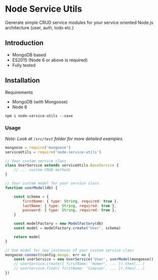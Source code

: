 # Node Service Utils

Generate simple CRUD service modules for your service oriented Node.js architecture (user, auth, todo etc.)

## Introduction

* MongoDB based
* ES2015 (Node 6 or above is required)
* Fully tested

## Installation

Requirements
* MongoDB (with Mongoose)
* Node 6

```
npm i node-service-utils --save
```

### Usage

*Note: Look at `/src/test` folder for more detailed examples.*

```javascript
mongoose = require('mongoose')
serviceUtils = require('node-service-utils')

// Your custom service class
class UserService extends serviceUtils.BaseService {
	// ... custom CRUD methods
}

// Your custom model for your service class
function userModel(db) {

	const schema = {
		firstName: { type: String, required: true },
		lastName: { type: String, required: true },
		password: { type: String, required: true },
	}

	const modelFactory = new ModelFactory(db)
	const model = modelFactory.create('User', schema)

	return model
}

// Use model for new instances of your custom service class
mongoose.connect(config.mongo, err => {
	const userService = new UserService('User', userModel(mongoose))
	// userService.create({ firstName: 'Homer', ... }).then(...)
	// userService.find({ firstName: 'Simpson', ... }).then(...)
})
```
